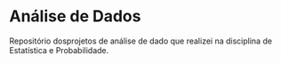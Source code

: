 # Análise de Dados
Repositório dosprojetos de análise de dado que realizei na disciplina de Estatística e Probabilidade.
